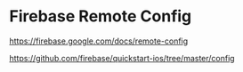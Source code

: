 # Firebase Remote Config

<https://firebase.google.com/docs/remote-config>

<https://github.com/firebase/quickstart-ios/tree/master/config>
